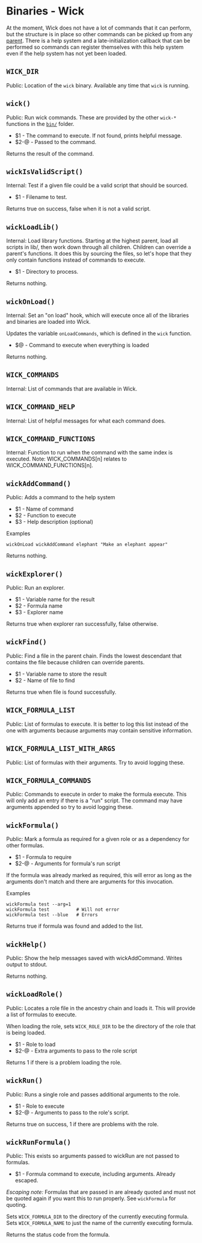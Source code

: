 Binaries - Wick
===============

At the moment, Wick does not have a lot of commands that it can perform, but the structure is in place so other commands can be picked up from any [parent].  There is a help system and a late-initialization callback that can be performed so commands can register themselves with this help system even if the help system has not yet been loaded.


[parent]: ../doc/parents.md


[//]: # (AUTOGENERATED CONTENT START)


`WICK_DIR`
----------

Public: Location of the `wick` binary.  Available any time that `wick` is running.


`wick()`
--------

Public: Run wick commands.  These are provided by the other `wick-*` functions in the [`bin/`](./) folder.

* $1   - The command to execute.  If not found, prints helpful message.
* $2-@ - Passed to the command.

Returns the result of the command.


`wickIsValidScript()`
---------------------

Internal: Test if a given file could be a valid script that should be sourced.

* $1 - Filename to test.

Returns true on success, false when it is not a valid script.


`wickLoadLib()`
---------------

Internal: Load library functions.  Starting at the highest parent, load all scripts in lib/, then work down through all children.  Children can override a parent's functions.  It does this by sourcing the files, so let's hope that they only contain functions instead of commands to execute.

* $1 - Directory to process.

Returns nothing.


`wickOnLoad()`
--------------

Internal: Set an "on load" hook, which will execute once all of the libraries and binaries are loaded into Wick.

Updates the variable `onLoadCommands`, which is defined in the `wick` function.

* $@ - Command to execute when everything is loaded

Returns nothing.


`WICK_COMMANDS`
---------------

Internal: List of commands that are available in Wick.


`WICK_COMMAND_HELP`
-------------------

Internal: List of helpful messages for what each command does.


`WICK_COMMAND_FUNCTIONS`
------------------------

Internal: Function to run when the command with the same index is executed. Note:  WICK_COMMANDS[n] relates to WICK_COMMAND_FUNCTIONS[n].


`wickAddCommand()`
------------------

Public: Adds a command to the help system

* $1 - Name of command
* $2 - Function to execute
* $3 - Help description (optional)

Examples

    wickOnLoad wickAddCommand elephant "Make an elephant appear"

Returns nothing.


`wickExplorer()`
----------------

Public: Run an explorer.

* $1 - Variable name for the result
* $2 - Formula name
* $3 - Explorer name

Returns true when explorer ran successfully, false otherwise.


`wickFind()`
------------

Public: Find a file in the parent chain.  Finds the lowest descendant that contains the file because children can override parents.

* $1 - Variable name to store the result
* $2 - Name of file to find

Returns true when file is found successfully.


`WICK_FORMULA_LIST`
-------------------

Public: List of formulas to execute.  It is better to log this list instead of the one with arguments because arguments may contain sensitive information.


`WICK_FORMULA_LIST_WITH_ARGS`
-----------------------------

Public: List of formulas with their arguments.  Try to avoid logging these.


`WICK_FORMULA_COMMANDS`
-----------------------

Public: Commands to execute in order to make the formula execute.  This will only add an entry if there is a "run" script.  The command may have arguments appended so try to avoid logging these.


`wickFormula()`
---------------

Public: Mark a formula as required for a given role or as a dependency for other formulas.

* $1   - Formula to require
* $2-@ - Arguments for formula's run script

If the formula was already marked as required, this will error as long as the arguments don't match and there are arguments for this invocation.

Examples

    wickFormula test --arg=1
    wickFormula test          # Will not error
    wickFormula test --blue   # Errors

Returns true if formula was found and added to the list.


`wickHelp()`
------------

Public: Show the help messages saved with wickAddCommand.  Writes output to stdout.

Returns nothing.


`wickLoadRole()`
----------------

Public: Locates a role file in the ancestry chain and loads it.  This will provide a list of formulas to execute.

When loading the role, sets `WICK_ROLE_DIR` to be the directory of the role that is being loaded.

* $1   - Role to load
* $2-@ - Extra arguments to pass to the role script

Returns 1 if there is a problem loading the role.


`wickRun()`
-----------

Public: Runs a single role and passes additional arguments to the role.

* $1   - Role to execute
* $2-@ - Arguments to pass to the role's script.

Returns true on success, 1 if there are problems with the role.


`wickRunFormula()`
------------------

Public: This exists so arguments passed to wickRun are not passed to formulas.

* $1 - Formula command to execute, including arguments.  Already escaped.

*Escaping note:* Formulas that are passed in are already quoted and must not be quoted again if you want this to run properly.  See `wickFormula` for quoting.

Sets `WICK_FORMULA_DIR` to the directory of the currently executing formula. Sets `WICK_FORMULA_NAME` to just the name of the currently executing formula.

Returns the status code from the formula.


